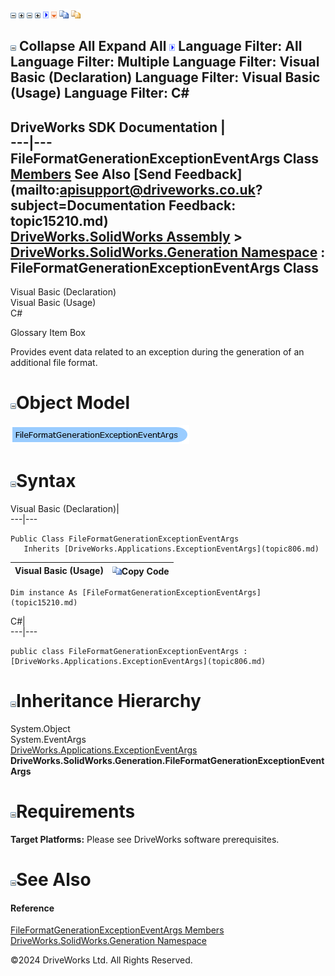 ![](dotnetimages/collapse.gif) ![](dotnetimages/expand.gif) ![](dotnetimages/collapse.gif) ![](dotnetimages/expand.gif) ![](dotnetimages/drpdown.gif) ![](dotnetimages/drpdown_orange.gif) ![](dotnetimages/copycode.gif) ![](dotnetimages/copycodeHighlight.gif)

![](dotnetimages/collapse.gif) Collapse All Expand All ![](dotnetimages/drpdown.gif) Language Filter: All  Language Filter: Multiple  Language Filter: Visual Basic (Declaration) Language Filter: Visual Basic (Usage) Language Filter: C#  
---  
DriveWorks SDK Documentation  |   
---|---  
FileFormatGenerationExceptionEventArgs Class   
[Members](topic15211.md) See Also [Send Feedback](mailto:apisupport@driveworks.co.uk?subject=Documentation Feedback: topic15210.md)  
[DriveWorks.SolidWorks Assembly](topic13342.md) > [DriveWorks.SolidWorks.Generation Namespace](topic15094.md) : FileFormatGenerationExceptionEventArgs Class  
---  
  
Visual Basic (Declaration)    
Visual Basic (Usage)    
C# 

Glossary Item Box

Provides event data related to an exception during the generation of an additional file format. 

# ![](dotnetimages/collapse.gif)Object Model

![](dotnetdiagramimages/image866.png)

# ![](dotnetimages/collapse.gif)Syntax

Visual Basic (Declaration)|   
---|---  
      
    
    Public Class FileFormatGenerationExceptionEventArgs 
       Inherits [DriveWorks.Applications.ExceptionEventArgs](topic806.md)  
  
Visual Basic (Usage)| ![](dotnetimages/copycode.gif)Copy Code  
---|---  
      
    
    Dim instance As [FileFormatGenerationExceptionEventArgs](topic15210.md)  
  
C#|   
---|---  
      
    
    public class FileFormatGenerationExceptionEventArgs : [DriveWorks.Applications.ExceptionEventArgs](topic806.md)   
  
# ![](dotnetimages/collapse.gif)Inheritance Hierarchy

System.Object  
System.EventArgs  
[DriveWorks.Applications.ExceptionEventArgs](topic806.md)  
**DriveWorks.SolidWorks.Generation.FileFormatGenerationExceptionEventArgs**  


# ![](dotnetimages/collapse.gif)Requirements

**Target Platforms:** Please see DriveWorks software prerequisites.

# ![](dotnetimages/collapse.gif)See Also

#### Reference

[FileFormatGenerationExceptionEventArgs Members](topic15211.md)   
[DriveWorks.SolidWorks.Generation Namespace](topic15094.md)

©2024 DriveWorks Ltd. All Rights Reserved.
